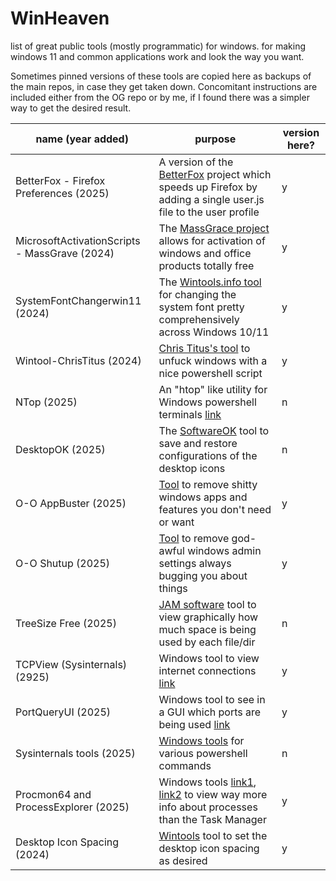 # WinHeaven
list of great public tools (mostly programmatic) for windows. for making windows 11 and common applications work and look the way you want.


Sometimes pinned versions of these tools are copied here as backups of the main repos, in case they get taken down. Concomitant instructions are included either from the OG repo or by me, if I found there was a simpler way to get the desired result.


| name (year added) | purpose | version here? | 
|------|--------|----------|
| BetterFox - Firefox Preferences (2025) | A version of the [BetterFox](https://github.com/yokoffing/Betterfox?tab=readme-ov-file) project which speeds up Firefox by adding a single user.js file to the user profile | y |
| MicrosoftActivationScripts - MassGrave (2024) | The [MassGrace project](https://github.com/massgravel/Microsoft-Activation-Scripts) allows for activation of windows and office products totally free | y |
| SystemFontChangerwin11 (2024) | The [Wintools.info tool](https://www.wintools.info/index.php/advanced-system-font-changer) for changing the system font pretty comprehensively across Windows 10/11 | y |
| Wintool-ChrisTitus (2024)  | [Chris Titus's tool](https://github.com/christitustech/winutil) to unfuck windows with a nice powershell script | y |
| NTop (2025) | An "htop" like utility for Windows powershell terminals [link](https://github.com/gsass1/NTop) |  n | 
| DesktopOK (2025) | The [SoftwareOK](https://www.softwareok.com/?seite=Freeware/DesktopOK) tool to save and restore configurations of the desktop icons | n | 
| O-O AppBuster (2025) | [Tool](https://www.oo-software.com/en/ooappbuster) to remove shitty windows apps and features you don't need or want | y |
| O-O Shutup (2025) | [Tool](https://www.oo-software.com/en/shutup10) to remove god-awful windows admin settings always bugging you about things | y | 
| TreeSize Free (2025) | [JAM software](https://www.jam-software.com/treesize) tool to view graphically how much space is being used by each file/dir | n |
| TCPView (Sysinternals) (2925) | Windows tool to view internet connections [link](https://learn.microsoft.com/en-us/sysinternals/downloads/tcpview) | y | 
| PortQueryUI (2025) | Windows tool to see in a GUI which ports are being used [link](https://www.microsoft.com/en-us/download/details.aspx?id=24009) | y |
| Sysinternals tools (2025) | [Windows tools](https://learn.microsoft.com/en-us/sysinternals/downloads/) for various powershell commands | n |  
| Procmon64 and ProcessExplorer (2025) | Windows tools [link1](https://learn.microsoft.com/en-us/sysinternals/downloads/procmon), [link2](https://learn.microsoft.com/en-us/sysinternals/downloads/process-explorer) to view way more info about processes than the Task Manager | y | 
| Desktop Icon Spacing (2024) | [Wintools](https://www.wintools.info/index.php/desktop-icon-spacing) tool to set the desktop icon spacing as desired | y | 




